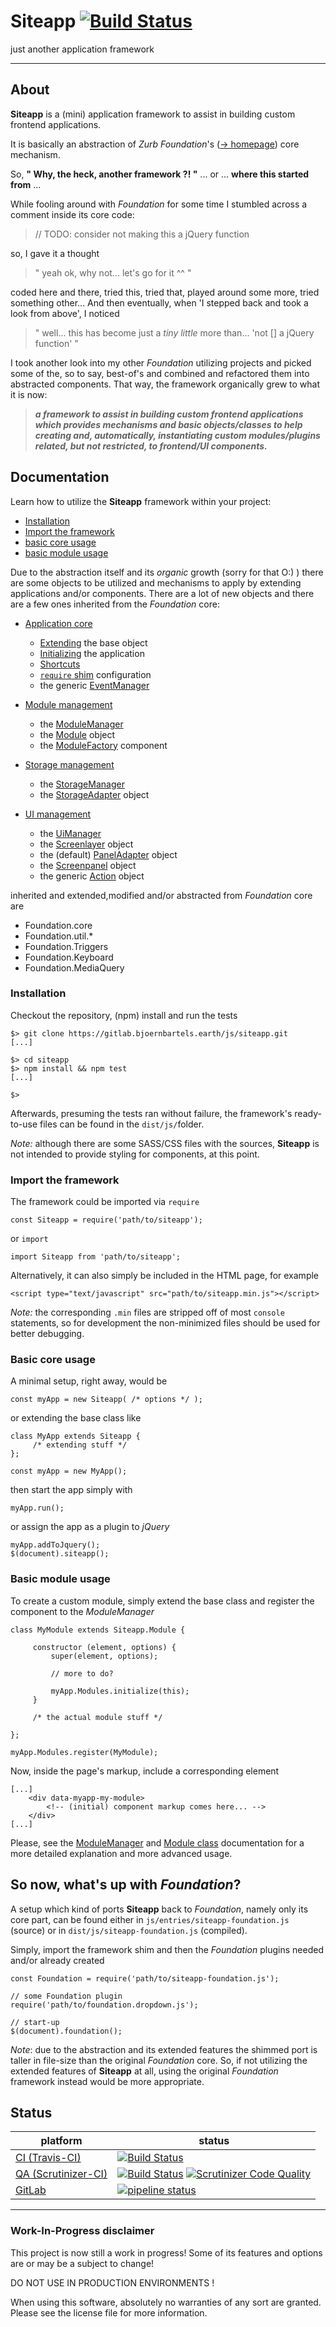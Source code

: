 Siteapp [![Build Status](https://travis-ci.org/bb-drummer/siteapp.svg?branch=master)](https://travis-ci.org/bb-drummer/siteapp)
======

just another application framework


---


## About


**Siteapp** is a (mini) application framework to assist in building custom frontend applications. 

It is basically an abstraction of _Zurb Foundation_'s ([-> homepage](https://foundation.zurb.com/)) core mechanism. 

So, **" Why, the heck, another framework ?! "** ... or ... **where this started from** ...

While fooling around with _Foundation_ for some time I stumbled across a comment inside its core code:

> // TODO: consider not making this a jQuery function

so, I gave it a thought

> " yeah ok, why not... let's go for it ^^ "

coded here and there, tried this, tried that, played around some more, tried something other...
And then eventually, when 'I stepped back and took a look from above', I noticed

> " well... this has become just a _tiny little_ more than... 'not [] a jQuery function' "

I took another look into my other _Foundation_ utilizing projects and picked some of the, so to say, best-of's and combined and refactored them into abstracted components. That way, the framework organically grew to what it is now: 

> ***a framework to assist in building custom frontend applications which provides mechanisms and basic objects/classes to help creating and, automatically, instantiating custom modules/plugins related, but not restricted, to frontend/UI components.***


## Documentation

Learn how to utilize the **Siteapp** framework within your project:

- [Installation](#installation)
- [Import the framework](#import-the-framework)
- [basic core usage](#basic-core-usage)
- [basic module usage](#basic-module-usage)

Due to the abstraction itself and its _organic_ growth (sorry for that O:) ) there are some objects to be utilized and mechanisms to apply by extending applications and/or components. There are a lot of new objects and there are a few ones inherited from the _Foundation_ core:

- [Application core](docs/core.md)
  - [Extending](docs/core.md#extending-the-base-object) the base object
  - [Initializing](docs/core.md#initializing-the-application) the application
  - [Shortcuts](docs/core.md#shortcuts)
  - [`require` shim](docs/core.md#require-shim-configuration) configuration
  - the generic [EventManager](docs/core.md#generic-eventmanager)

- [Module management](docs/modules.md)
  - the [ModuleManager](docs/modules.md#modulemanager)
  - the [Module](docs/modules.md#module-object) object
  - the [ModuleFactory](docs/modules.md#modulefactory-component) component

- [Storage management](docs/storage.md)
  - the [StorageManager](docs/storage.md#storagemanager)
  - the [StorageAdapter](docs/storage.md#storageadapter) object

- [UI management](docs/ui.md)
  - the [UiManager](docs/ui.md#uimanager)
  - the [Screenlayer](docs/ui.md#screenlayer-object) object
  - the (default) [PanelAdapter](docs/ui.md#default-paneladapter-object) object
  - the [Screenpanel](docs/ui.md#Screenpanel-object) object
  - the generic [Action](docs/ui.md#generic-action-object) object

inherited and extended,modified and/or abstracted from _Foundation_ core are

- Foundation.core
- Foundation.util.*
- Foundation.Triggers
- Foundation.Keyboard
- Foundation.MediaQuery



### Installation

Checkout the repository, (npm) install and run the tests
```
$> git clone https://gitlab.bjoernbartels.earth/js/siteapp.git
[...]

$> cd siteapp
$> npm install && npm test
[...]

$>
```
Afterwards, presuming the tests ran without failure, the framework's ready-to-use files can be found in the `dist/js/`folder.

_Note:_ although there are some SASS/CSS files with the sources, **Siteapp** is not intended to provide styling for components, at this point.


### Import the framework

The framework could be imported via `require`
```
const Siteapp = require('path/to/siteapp');
```
or `import`
```
import Siteapp from 'path/to/siteapp';
```
Alternatively, it can also simply be included in the HTML page, for example
```
<script type="text/javascript" src="path/to/siteapp.min.js"></script>
```

_Note:_ the corresponding `.min` files are stripped off of most `console` statements, so for development the non-minimized files should be used for better debugging.


### Basic core usage

A minimal setup, right away, would be
```
const myApp = new Siteapp( /* options */ );
```
or extending the base class like
```
class MyApp extends Siteapp {
     /* extending stuff */
};

const myApp = new MyApp();
```
then start the app simply with
```
myApp.run();
```
or assign the app as a plugin to _jQuery_ 
```
myApp.addToJquery();
$(document).siteapp();
```



### Basic module usage

To create a custom module, simply extend the base class and register the component to the _ModuleManager_
```
class MyModule extends Siteapp.Module {
     
     constructor (element, options) {
         super(element, options);
         
         // more to do?
         
         myApp.Modules.initialize(this);
     }

     /* the actual module stuff */

};

myApp.Modules.register(MyModule);
```
Now, inside the page's markup, include a corresponding element
```
[...]
    <div data-myapp-my-module>
        <!-- (initial) component markup comes here... -->
    </div>
[...]
```

Please, see the [ModuleManager](docs/modulemanager.md) and [Module class](docs/module-class.md) documentation for a more detailed explanation and more advanced usage.


## So now, what's up with _Foundation_?

A setup which kind of ports **Siteapp** back to _Foundation_, namely only its core part, can be found either in
`js/entries/siteapp-foundation.js` (source) or in `dist/js/siteapp-foundation.js` (compiled).

Simply, import the framework shim and then the _Foundation_ plugins needed and/or already created
```
const Foundation = require('path/to/siteapp-foundation.js');

// some Foundation plugin
require('path/to/foundation.dropdown.js');

// start-up
$(document).foundation();
```

_Note_: due to the abstraction and its extended features the shimmed port is taller in file-size than the original _Foundation_ core. So, if not utilizing the extended features of **Siteapp** at all, using the original _Foundation_ framework instead would be more appropriate.



## Status

| platform | status |
| --- | --- |
| [CI (Travis-CI)](https://travis-ci.org/bb-drummer/siteapp) | [![Build Status](https://travis-ci.org/bb-drummer/siteapp.svg?branch=master)](https://travis-ci.org/bb-drummer/siteapp) |
| [QA (Scrutinizer-CI)](https://scrutinizer-ci.com/g/bb-drummer/siteapp/) | [![Build Status](https://scrutinizer-ci.com/g/bb-drummer/siteapp/badges/build.png?b=master)](https://scrutinizer-ci.com/g/bb-drummer/siteapp/build-status/master) [![Scrutinizer Code Quality](https://scrutinizer-ci.com/g/bb-drummer/siteapp/badges/quality-score.png?b=master)](https://scrutinizer-ci.com/g/bb-drummer/siteapp/?branch=master) |
| [GitLab](https://gitlab.bjoernbartels.earth/js/siteapp/) | [![pipeline status](https://gitlab.bjoernbartels.earth/js/siteapp/badges/master/pipeline.svg)](https://gitlab.bjoernbartels.earth/js/siteapp/commits/master) |


---


### Work-In-Progress disclaimer

This project is now still a work in progress!
Some of its features and options are or may be a subject to change!

DO NOT USE IN PRODUCTION ENVIRONMENTS !

When using this software, absolutely no warranties of any sort are granted. Please see the license file for more information.

